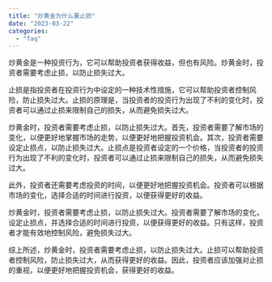 ```yaml
---
title: "炒黄金为什么要止损"
date: "2023-03-22"
categories: 
  - "faq"
---
```


炒黄金是一种投资行为，它可以帮助投资者获得收益，但也有风险。炒黄金时，投资者需要考虑止损，以防止损失过大。

止损是指投资者在投资行为中设定的一种技术性措施，它可以帮助投资者控制风险，防止损失过大。止损的原理是，当投资者的投资行为出现了不利的变化时，投资者可以通过止损来限制自己的损失，从而避免损失过大。

炒黄金时，投资者需要考虑止损，以防止损失过大。首先，投资者需要了解市场的变化，以便更好地掌握市场的走势，以便更好地把握投资机会。其次，投资者需要设定止损点，以防止损失过大。止损点是投资者设定的一个价格，当投资者的投资行为出现了不利的变化时，投资者可以通过止损来限制自己的损失，从而避免损失过大。

此外，投资者还需要考虑投资的时间，以便更好地把握投资机会。投资者可以根据市场的变化，选择合适的时间进行投资，以便获得更好的收益。

炒黄金时，投资者需要考虑止损，以防止损失过大。投资者需要了解市场的变化，设定止损点，并选择合适的时间进行投资，以便获得更好的收益。只有这样，投资者才能有效地控制风险，避免损失过大。

综上所述，炒黄金时，投资者需要考虑止损，以防止损失过大。止损可以帮助投资者控制风险，防止损失过大，从而获得更好的收益。因此，投资者应该加强对止损的重视，以便更好地把握投资机会，获得更好的收益。

